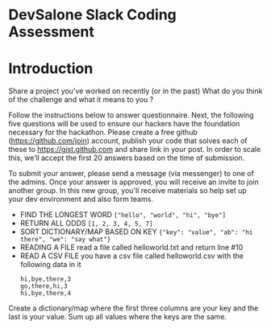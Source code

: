# DevSalone Slack Coding Assessment


# Introduction

Share a project you've worked on recently (or in the past) What do you think of the challenge and what it means to you ?

Follow the instructions below to answer questionnaire. Next, the following five questions will be used to ensure our hackers have the foundation necessary for the hackathon. Please create a free github (https://github.com/join) account, publish your code that solves each of these to https://gist.github.com and share link in your post. In order to scale this, we’ll accept the first 20 answers based on the time of submission.

To submit your answer, please send a message (via messenger) to one of the admins. Once your answer is approved, you will receive an invite to join another group. In this new group, you'll receive materials so help set up your dev environment and also form teams.

- FIND THE LONGEST WORD `["hello", "world", "hi", "bye"]`  
- RETURN ALL ODDS `[1, 2, 3, 4, 5, 7]`   
- SORT DICTIONARY/MAP BASED ON KEY `{"key": "value", "ab": "hi there", "we": "say what"}`  
- READING A FILE read a file called helloworld.txt and return line #10
- READ A CSV FILE you have a csv file called helloworld.csv with the following data in it
    ```
    hi,bye,there,3
    go,there,hi,3
    hi,bye,there,4
    ```   

Create a dictionary/map where the first three columns are your key and the last is your value. Sum up all values where the keys are the same.
